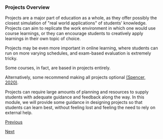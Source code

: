 ### Projects Overview

Projects are a major part of education as a whole, as they offer possibly the closest simulation of "real world applications" of students' knowledge. Projects can aim to replicate the work environment in which one would use course learnings, or they can encourage students to creatively apply learnings in their own topic of choice. 

Projects may be even more important in online learning, where students can run on more varying schedules, and exam-based evaluation is extremely tricky.

Some courses, in fact, are based in projects entirely.

Alternatively, some recommend making all projects optional [(Spencer, 2020)](https://spencerauthor.com/pbl-distance/).



Projects can require large amounts of planning and resources to supply students with adequate guidance and feedback along the way. In this module, we will provide some guidance in designing projects so that students can learn best, without feeling lost and feeling the need to rely on external help.

[Previous](../projects.md)

[Next](types_of_projects.md)